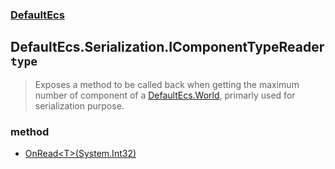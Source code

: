 ### [DefaultEcs](./DefaultEcs.md 'DefaultEcs')
## DefaultEcs.Serialization.IComponentTypeReader `type`
>Exposes a method to be called back when getting the maximum number of component of a [DefaultEcs.World](./DefaultEcs-World.md 'DefaultEcs.World'), primarly used for serialization purpose.
### method
- [OnRead&lt;T&gt;(System.Int32)](./DefaultEcs-Serialization-IComponentTypeReader-OnRead-T-(System-Int32).md 'DefaultEcs.Serialization.IComponentTypeReader.OnRead&lt;T&gt;(System.Int32)')

